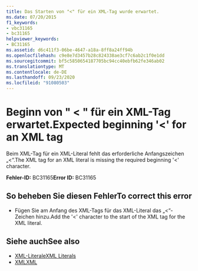 ```yaml
---
title: Das Starten von "<" für ein XML-Tag wurde erwartet.
ms.date: 07/20/2015
f1_keywords:
- vbc31165
- bc31165
helpviewer_keywords:
- BC31165
ms.assetid: d6c411f3-06be-4647-a18a-8ff8a24ff94b
ms.openlocfilehash: c9e8e7d3457b28c824338ae3cf7c6ab2c1f0e1dd
ms.sourcegitcommit: bf5c5850654187705bc94cc40ebfb62fe346ab02
ms.translationtype: MT
ms.contentlocale: de-DE
ms.lasthandoff: 09/23/2020
ms.locfileid: "91080503"
---
```

# <a name="expected-beginning--for-an-xml-tag"></a><span data-ttu-id="bdab6-102">Beginn von " \< " für ein XML-Tag erwartet.</span><span class="sxs-lookup"><span data-stu-id="bdab6-102">Expected beginning '\<' for an XML tag</span></span>

<span data-ttu-id="bdab6-103">Beim XML-Tag für ein XML-Literal fehlt das erforderliche Anfangszeichen „<“.</span><span class="sxs-lookup"><span data-stu-id="bdab6-103">The XML tag for an XML literal is missing the required beginning '<' character.</span></span>  
  
 <span data-ttu-id="bdab6-104">**Fehler-ID:** BC31165</span><span class="sxs-lookup"><span data-stu-id="bdab6-104">**Error ID:** BC31165</span></span>  
  
## <a name="to-correct-this-error"></a><span data-ttu-id="bdab6-105">So beheben Sie diesen Fehler</span><span class="sxs-lookup"><span data-stu-id="bdab6-105">To correct this error</span></span>  
  
- <span data-ttu-id="bdab6-106">Fügen Sie am Anfang des XML-Tags für das XML-Literal das „<“-Zeichen hinzu.</span><span class="sxs-lookup"><span data-stu-id="bdab6-106">Add the '<' character to the start of the XML tag for the XML literal.</span></span>  
  
## <a name="see-also"></a><span data-ttu-id="bdab6-107">Siehe auch</span><span class="sxs-lookup"><span data-stu-id="bdab6-107">See also</span></span>

- [<span data-ttu-id="bdab6-108">XML-Literale</span><span class="sxs-lookup"><span data-stu-id="bdab6-108">XML Literals</span></span>](../language-reference/xml-literals/index.md)
- [<span data-ttu-id="bdab6-109">XML</span><span class="sxs-lookup"><span data-stu-id="bdab6-109">XML</span></span>](../programming-guide/language-features/xml/index.md)

